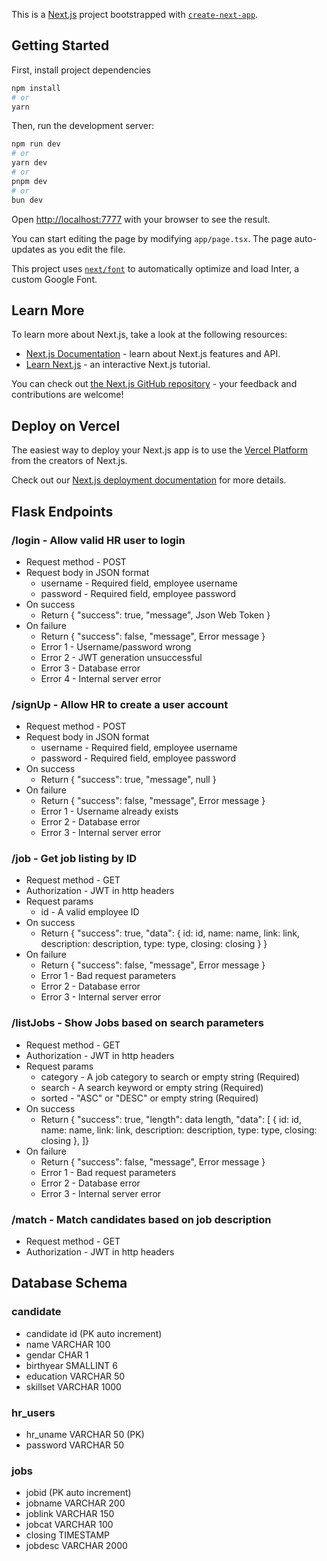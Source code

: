 This is a [Next.js](https://nextjs.org/) project bootstrapped with [`create-next-app`](https://github.com/vercel/next.js/tree/canary/packages/create-next-app).

## Getting Started

First, install project dependencies
```bash
npm install
# or
yarn
```
Then, run the development server:

```bash
npm run dev
# or
yarn dev
# or
pnpm dev
# or
bun dev
```

Open [http://localhost:7777](http://localhost:7777) with your browser to see the result.

You can start editing the page by modifying `app/page.tsx`. The page auto-updates as you edit the file.

This project uses [`next/font`](https://nextjs.org/docs/basic-features/font-optimization) to automatically optimize and load Inter, a custom Google Font.

## Learn More

To learn more about Next.js, take a look at the following resources:

- [Next.js Documentation](https://nextjs.org/docs) - learn about Next.js features and API.
- [Learn Next.js](https://nextjs.org/learn) - an interactive Next.js tutorial.

You can check out [the Next.js GitHub repository](https://github.com/vercel/next.js/) - your feedback and contributions are welcome!

## Deploy on Vercel

The easiest way to deploy your Next.js app is to use the [Vercel Platform](https://vercel.com/new?utm_medium=default-template&filter=next.js&utm_source=create-next-app&utm_campaign=create-next-app-readme) from the creators of Next.js.

Check out our [Next.js deployment documentation](https://nextjs.org/docs/deployment) for more details.

## Flask Endpoints

### /login - Allow valid HR user to login

- Request method - POST
- Request body in JSON format
    - username - Required field, employee username
    - password - Required field, employee password
- On success
    - Return { "success": true, "message", Json Web Token }
- On failure
    - Return { "success": false, "message", Error message }
    - Error 1 - Username/password wrong
    - Error 2 - JWT generation unsuccessful
    - Error 3 - Database error
    - Error 4 - Internal server error

### /signUp - Allow HR to create a user account

- Request method - POST
- Request body in JSON format
    - username - Required field, employee username
    - password - Required field, employee password
- On success
    - Return { "success": true, "message", null }
- On failure
    - Return { "success": false, "message", Error message }
    - Error 1 - Username already exists
    - Error 2 - Database error
    - Error 3 - Internal server error

### /job - Get job listing by ID

- Request method - GET
- Authorization - JWT in http headers
- Request params
    - id - A valid employee ID
- On success
    - Return { "success": true, "data": {
        id: id, name: name, link: link,
        description: description, type: type, closing: closing
        }
    }
- On failure
    - Return { "success": false, "message", Error message }
    - Error 1 - Bad request parameters
    - Error 2 - Database error
    - Error 3 - Internal server error

### /listJobs - Show Jobs based on search parameters

- Request method - GET
- Authorization - JWT in http headers
- Request params
    - category - A job category to search or empty string (Required)
    - search - A search keyword or empty string (Required)
    - sorted - "ASC" or "DESC" or empty string (Required)
- On success
    - Return { "success": true, "length": data length, "data": [
        {
            id: id, name: name, link: link,
            description: description, type: type, closing: closing
        },
    ]}
- On failure
    - Return { "success": false, "message", Error message }
    - Error 1 - Bad request parameters
    - Error 2 - Database error
    - Error 3 - Internal server error

### /match - Match candidates based on job description

- Request method - GET
- Authorization - JWT in http headers

## Database Schema

### candidate

- candidate id (PK auto increment)
- name VARCHAR 100
- gendar CHAR 1
- birthyear SMALLINT 6
- education VARCHAR 50
- skillset VARCHAR 1000

### hr_users

- hr_uname VARCHAR 50 (PK)
- password VARCHAR 50

### jobs

- jobid (PK auto increment)
- jobname VARCHAR 200
- joblink VARCHAR 150
- jobcat VARCHAR 100
- closing TIMESTAMP
- jobdesc VARCHAR 2000
